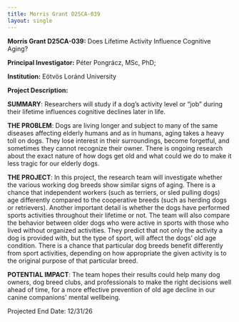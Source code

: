 ```yaml
---
title: Morris Grant D25CA-039
layout: single
---
```

**Morris Grant D25CA-039:** Does Lifetime Activity Influence Cognitive Aging?

**Principal Investigator:** Péter Pongrácz, MSc, PhD;

**Institution:** Eötvös Loránd University

**Project Description:**

**SUMMARY**: Researchers will study if a dog’s activity level or “job” during their lifetime influences cognitive declines later in life.

**THE PROBLEM**: Dogs are living longer and subject to many of the same diseases affecting elderly humans and as in humans, aging takes a heavy toll on dogs. They lose interest in their surroundings, become forgetful, and sometimes they cannot recognize their owner. There is ongoing research about the exact nature of how dogs get old and what could we do to make it less tragic for our elderly dogs. 

**THE PROJECT**: In this project, the research team will investigate whether the various working dog breeds show similar signs of aging. There is a chance that independent workers (such as terriers, or sled pulling dogs) age differently compared to the cooperative breeds (such as herding dogs or retrievers). Another important detail is whether the dogs have performed sports activities throughout their lifetime or not. The team will also compare the behavior between older dogs who were active in sports with those who lived without organized activities. They predict that not only the activity a dog is provided with, but the type of sport, will affect the dogs’ old age condition. There is a chance that particular dog breeds benefit differently from sport activities, depending on how appropriate the given activity is to the original purpose of that particular breed. 

**POTENTIAL IMPACT**: The team hopes their results could help many dog owners, dog breed clubs, and professionals to make the right decisions well ahead of time, for a more effective prevention of old age decline in our canine companions' mental wellbeing.

Projected End Date: 12/31/26

